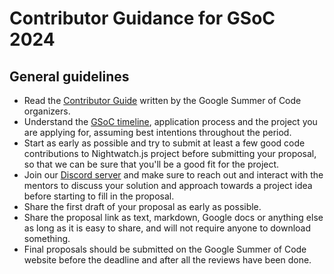 # Contributor Guidance for GSoC 2024

## General guidelines

* Read the [Contributor Guide](https://google.github.io/gsocguides/student/) written by the Google Summer of Code organizers.
* Understand the [GSoC timeline](https://developers.google.com/open-source/gsoc/timeline), application process and the project you are applying for, assuming best intentions throughout the period.
* Start as early as possible and try to submit at least a few good code contributions to Nightwatch.js project before submitting your proposal, so that we can be sure that you'll be a good fit for the project.
* Join our [Discord server](https://discord.com/invite/SN8Da2X) and make sure to reach out and interact with the mentors to discuss your solution and approach towards a project idea before starting to fill in the proposal.
* Share the first draft of your proposal as early as possible.
* Share the proposal link as text, markdown, Google docs or anything else as long as it is easy to share, and will not require anyone to download something.
* Final proposals should be submitted on the Google Summer of Code website before the deadline and after all the reviews have been done.
